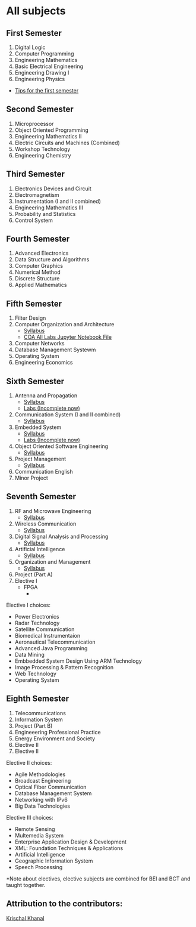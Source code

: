 # All subjects

## First Semester
1. Digital Logic
2. Computer Programming
3. Engineering Mathematics
4. Basic Electrical Engineering
5. Engineering Drawing I
6. Engineering Physics
* [Tips for the first semester](BEI-extra/1st-sem-tips.md)

## Second Semester
1. Microprocessor
2. Object Oriented Programming
3. Engineering Mathematics II
4. Electric Circuits and Machines (Combined)
5. Workshop Technology
6. Engineering Chemistry

## Third Semester
1. Electronics Devices and Circuit
2. Electromagnetism
3. Instrumentation (I and II combined)
4. Engineering Mathematics III
5. Probability and Statistics
6. Control System

## Fourth Semester
1. Advanced Electronics
2. Data Structure and Algorithms
3. Computer Graphics
4. Numerical Method
5. Discrete Structure
6. Applied Mathematics

## Fifth Semester
1. Filter Design
2. Computer Organization and Architecture
    * [Syllabus](../Subjects/COA/syllabus.md)
    * [COA All Labs Jupyter Notebook File](../Subjects/COA/COA_all_labs.ipynb)
3. Computer Networks
4. Database Management Systewm
5. Operating System
6. Engineering Economics

## Sixth Semester
1. Antenna and Propagation
    * [Syllabus](../Subjects/Antenna-and-Propagation/syllabus.md)
    * [Labs (Incomplete now)](../Subjects/Antenna-and-Propagation/labs.md)
2. Communication System (I and II combined)
    * [Syllabus](../Subjects/Communication-System/syllabus.md)
3. Embedded System
    * [Syllabus](../Subjects/Embedded-System/syllabus.md)
    * [Labs (Incomplete now)](../Subjects/Embedded-System/labs.md)
4. Object Oriented Software Engineering
    * [Syllabus](../Subjects/OOSE/syllabus.md)
5. Project Management
    * [Syllabus](../Subjects/Project-Management/syllabus.md)
5. Communication English
7. Minor Project

## Seventh Semester
1. RF and Microwave Engineering
    * [Syllabus](../Subjects/RF-and-Microwave-Engineering/syllabus.md)
2. Wireless Communication
    * [Syllabus](../Subjects/Wireless-Communication/syllabus.md)
3. Digital Signal Analysis and Processing
    * [Syllabus](../Subjects/Digital-Signal-Analysis-and-Processing/syllabus.md)
4. Artificial Intelligence
    * [Syllabus](../Subjects/Artificial-Intelligence/syllabus.md)
5. Organization and Management
    * [Syllabus](../Subjects/Organization-and-Management/syllabus.md)
6. Project (Part A)
7. Elective I
    - FPGA
        * [](../Subjects/Advanced-FPGA-and-Embedded-Design/syllabus.md)

Elective I choices:
- Power Electronics
- Radar Technology
- Satellite Communication
- Biomedical Instrumentaion
- Aeronautical Telecommunication
- Advanced Java Programming
- Data Mining
- Embbedded System Design Using ARM Technology
- Image Processing & Pattern Recognition
- Web Technology
- Operating System

## Eighth Semester
1. Telecommunications
2. Information System
3. Project (Part B)
4. Engineeering Professional Practice
5. Energy Environment and Society
6. Elective II
7. Elective II

Elective II choices:
- Agile Methodologies
- Broadcast Engineering
- Optical Fiber Communication
- Database Management System
- Networking with IPv6
- Big Data Technologies

Elective III choices:
- Remote Sensing
- Multemedia System
- Enterprise Application Design & Development
- XML: Foundation Techniques & Applications
- Artificial Intelligence
- Geographic Information System
- Speech Processing

*Note about electives, elective subjects are combined for BEI and BCT and taught together.

## Attribution to the contributors:

[Krischal Khanal](https://github.com/krischal111)